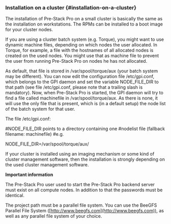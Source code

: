 ### Installation on a cluster {#installation-on-a-cluster}

The installation of Pre-Stack Pro on a small cluster is basically the same as the installation on workstations. The RPMs can be installed to a boot image for your cluster nodes.

If you are using a cluster batch system (e.g. Torque), you might want to use dynamic machine files, depending on which nodes the user allocated. In Torque, for example, a file with the hostnames of all allocated nodes is created on the used nodes. You might use that as machine file to prevent the user from running Pre-Stack Pro on nodes he has not allocated.

As default, that file is stored in /var/spool/torque/aux (your batch system may be different). You can now edit the configuration file /etc/gpi.conf, which belongs to the GPI daemon and set the variable NODE_FILE_DIR to that path (see file /etc/gpi.conf, please note that a trailing slash is mandatory). Now, when Pre-Stack Pro is started, the GPI daemon will try to find a file called machinefile in /var/spool/torque/aux. As there is none, it will use the only file that is present, which is (in a default setup) the node list of the batch system for that user.

The file /etc/gpi.conf:

#NODE_FILE_DIR points to a directory containing one #nodelist file (fallback filename: machinefile) #e.g.

NODE_FILE_DIR=/var/spool/torque/aux/

If your cluster is installed using an imaging mechanism or some kind of cluster management software, then the installation is strongly depending on the used cluster management software.

**Important information**

The Pre-Stack Pro user used to start the Pre-Stack Pro backend server must exist on all compute nodes. In addition to that the passwords must be identical.

The project path must be a parallel file system. You can use the BeeGFS Parallel File System ([http://www.beegfs.com](http://www.beegfs.com)), as well as any parallel file system of your choice.